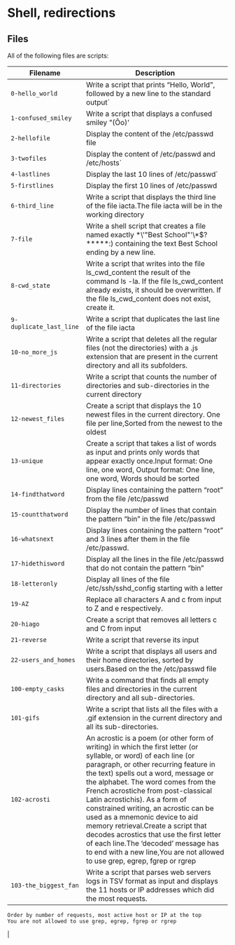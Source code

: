 # Shell, redirections

## Files
All of the following files are scripts:

| Filename | Description |
| -------- | ----------- |
| `0-hello_world` | Write a script that prints “Hello, World”, followed by a new line to the standard output` |
| `1-confused_smiley` | Write a script that displays a confused smiley "(Ôo)'|
| `2-hellofile` | Display the content of the /etc/passwd file |
| `3-twofiles` | Display the content of /etc/passwd and /etc/hosts` |
| `4-lastlines` | Display the last 10 lines of /etc/passwd` |
| `5-firstlines` | Display the first 10 lines of /etc/passwd |
| `6-third_line` | Write a script that displays the third line of the file iacta.The file iacta will be in the working directory |
| `7-file` | Write a shell script that creates a file named exactly \*\\'"Best School"\'\\*$\?\*\*\*\*\*:) containing the text Best School ending by a new line.|
| `8-cwd_state` | Write a script that writes into the file ls_cwd_content the result of the command ls -la. If the file ls_cwd_content already exists, it should be overwritten. If the file ls_cwd_content does not exist, create it. |
| `9-duplicate_last_line` | Write a script that duplicates the last line of the file iacta |
| `10-no_more_js` | Write a script that deletes all the regular files (not the directories) with a .js extension that are present in the current directory and all its subfolders. |
| `11-directories` | Write a script that counts the number of directories and sub-directories in the current directory|
| `12-newest_files` | Create a script that displays the 10 newest files in the current directory. One file per line,Sorted from the newest to the oldest|
| `13-unique` | Create a script that takes a list of words as input and prints only words that appear exactly once.Input format: One line, one word, Output format: One line, one word, Words should be sorted|
| `14-findthatword` | Display lines containing the pattern “root” from the file /etc/passwd |
| `15-countthatword` |Display the number of lines that contain the pattern “bin” in the file /etc/passwd |
| `16-whatsnext` | Display lines containing the pattern “root” and 3 lines after them in the file /etc/passwd. |
| `17-hidethisword` | Display all the lines in the file /etc/passwd that do not contain the pattern “bin”|
| `18-letteronly` | Display all lines of the file /etc/ssh/sshd_config starting with a letter|
| `19-AZ` | Replace all characters A and c from input to Z and e respectively.|
| `20-hiago` | Create a script that removes all letters c and C from input|
| `21-reverse` | Write a script that reverse its input|
| `22-users_and_homes` | Write a script that displays all users and their home directories, sorted by users.Based on the the /etc/passwd file|
| `100-empty_casks` | Write a command that finds all empty files and directories in the current directory and all sub-directories.|
| `101-gifs` | Write a script that lists all the files with a .gif extension in the current directory and all its sub-directories.|
| `102-acrosti` | An acrostic is a poem (or other form of writing) in which the first letter (or syllable, or word) of each line (or paragraph, or other recurring feature in the text) spells out a word, message or the alphabet. The word comes from the French acrostiche from post-classical Latin acrostichis). As a form of constrained writing, an acrostic can be used as a mnemonic device to aid memory retrieval.Create a script that decodes acrostics that use the first letter of each line.The ‘decoded’ message has to end with a new line,You are not allowed to use grep, egrep, fgrep or rgrep|
| `103-the_biggest_fan` | Write a script that parses web servers logs in TSV format as input and displays the 11 hosts or IP addresses which did the most requests.

    Order by number of requests, most active host or IP at the top
    You are not allowed to use grep, egrep, fgrep or rgrep
|


